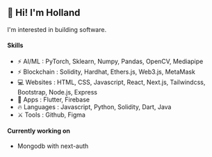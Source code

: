 <!-- [![Hollands's github stats](https://github-readme-stats.vercel.app/api?username=HollandPleskac&show_icons=false&theme=dracula&hide=stars&count_private=true)](https://github.com/HollandPleskac/github-readme-stats) -->

## 👋 Hi! I'm Holland

I'm interested in building software. 

#### Skills

- ⚡ AI/ML : PyTorch, Sklearn, Numpy, Pandas, OpenCV, Mediapipe
- ⚡ Blockchain : Solidity, Hardhat, Ethers.js, Web3.js, MetaMask
- 💻 Websites : HTML, CSS, Javascript, React, Next.js, Tailwindcss, Bootstrap, Node.js, Express
- 📱 Apps : Flutter, Firebase
- 🔥 Languages : Javascript, Python, Solidity, Dart, Java
- ⚔️ Tools : Github, Figma

#### Currently working on

- Mongodb with next-auth

<!-- #### What I'm Working On

- Riptide Solana Hackathon

#### Contact Me!

- 📥 Email : hollandpleskac@gmail.com
<!-- - 📷 Instagram : <a href = "https://www.instagram.com/holland_pleskac/">@holland_pleskac</a> --> 




<!--
**HollandPleskac/HollandPleskac** is a ✨ _special_ ✨ repository because its `README.md` (this file) appears on your GitHub profile.

[![Top Langs](https://github-readme-stats.vercel.app/api/top-langs/?username=HollandPleskac)](https://github.com/HollandPleskac/github-readme-stats)

[![Hollands's github stats](https://github-readme-stats.vercel.app/api?username=HollandPleskac&show_icons=false&theme=dracula&hide=stars&count_private=true)](https://github.com/HollandPleskac/github-readme-stats)

![Hi I'm Holland!](https://github.com/HollandPleskac/HollandPleskac/blob/main/header.png)

### 👋 Hi there! I'm Holland

Here are some ideas to get you started:

- 🔭 I’m currently working on ...
- 🌱 I’m currently learning ...
- 👯 I’m looking to collaborate on ...
- 🤔 I’m looking for help with ...
- 💬 Ask me about ...
- 📫 How to reach me: ...
- 😄 Pronouns: ...
- ⚡ Fun fact: ...
-->

 
<!-- to get emojis! https://github.com/ikatyang/emoji-cheat-sheet/blob/master/README.md -->
<!-- - ❄️ LinkedIn : <a href = "https://www.linkedin.com/in/holland-pleskac-54a090199/">@Holland Pleskac</a> -->
